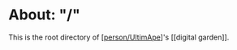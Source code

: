 # About: "/"

This is the root directory of [[person/UltimApe]]'s [[digital garden]].


[//begin]: # "Autogenerated link references for markdown compatibility"
[person/UltimApe]: weeds/people/person/ultimape.md "About: UltimApe"
[//end]: # "Autogenerated link references"